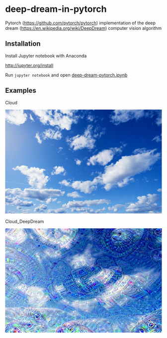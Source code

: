 # deep-dream-in-pytorch
Pytorch (https://github.com/pytorch/pytorch) implementation of the deep dream (https://en.wikipedia.org/wiki/DeepDream) computer vision algorithm

## Installation

Install Jupyter notebook with Anaconda

http://jupyter.org/install

Run `jupyter notebook` and open [deep-dream-pytorch.ipynb](deep-dream-pytorch.ipynb)

## Examples

Cloud

![cloud](cloud.jpg)

Cloud_DeepDream

![cloud_dd](deepdream_cloud.jpg)
